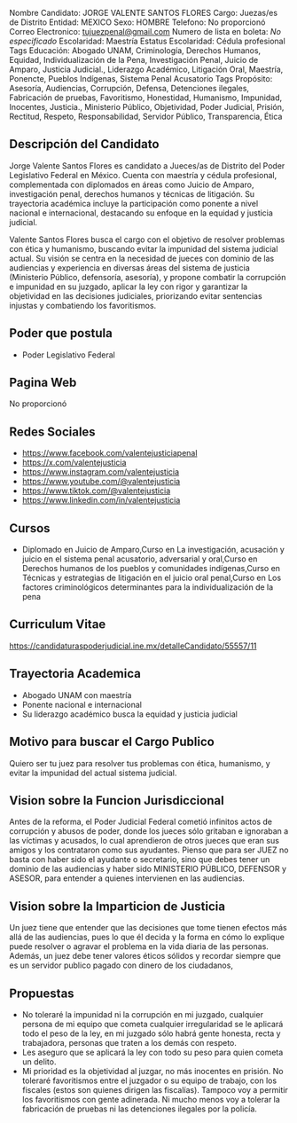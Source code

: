 Nombre Candidato: JORGE VALENTE SANTOS FLORES
Cargo: Juezas/es de Distrito
Entidad: MEXICO
Sexo: HOMBRE
Telefono: No proporcionó
Correo Electronico: tujuezpenal@gmail.com
Numero de lista en boleta: *No especificado*
Escolaridad: Maestría
Estatus Escolaridad: Cédula profesional
Tags Educación: Abogado UNAM, Criminología, Derechos Humanos, Equidad, Individualización de la Pena, Investigación Penal, Juicio de Amparo, Justicia Judicial., Liderazgo Académico, Litigación Oral, Maestría, Ponencte, Pueblos Indígenas, Sistema Penal Acusatorio
Tags Propósito: Asesoría, Audiencias, Corrupción, Defensa, Detenciones ilegales, Fabricación de pruebas, Favoritismo, Honestidad, Humanismo, Impunidad, Inocentes, Justicia., Ministerio Público, Objetividad, Poder Judicial, Prisión, Rectitud, Respeto, Responsabilidad, Servidor Público, Transparencia, Ética


## Descripción del Candidato 

Jorge Valente Santos Flores es candidato a Jueces/as de Distrito del Poder Legislativo Federal en México. Cuenta con maestría y cédula profesional, complementada con diplomados en áreas como Juicio de Amparo, investigación penal, derechos humanos y técnicas de litigación. Su trayectoria académica incluye la participación como ponente a nivel nacional e internacional, destacando su enfoque en la equidad y justicia judicial.

Valente Santos Flores busca el cargo con el objetivo de resolver problemas con ética y humanismo, buscando evitar la impunidad del sistema judicial actual. Su visión se centra en la necesidad de jueces con dominio de las audiencias y experiencia en diversas áreas del sistema de justicia (Ministerio Público, defensoría, asesoría), y propone combatir la corrupción e impunidad en su juzgado, aplicar la ley con rigor y garantizar la objetividad en las decisiones judiciales, priorizando evitar sentencias injustas y combatiendo los favoritismos.


## Poder que postula

- Poder Legislativo Federal


## Pagina Web

No proporcionó


## Redes Sociales

- https://www.facebook.com/valentejusticiapenal
- https://x.com/valentejusticia
- https://www.instagram.com/valentejusticia
- https://www.youtube.com/@valentejusticia
- https://www.tiktok.com/@valentejusticia
- https://www.linkedin.com/in/valentejusticia


## Cursos

- Diplomado en Juicio de Amparo,Curso en La investigación, acusación y juicio en el sistema penal acusatorio, adversarial y oral,Curso en Derechos humanos de los pueblos y comunidades indígenas,Curso en Técnicas y estrategias de litigación en el juicio oral penal,Curso en Los factores criminológicos determinantes para la individualización de la pena


## Curriculum Vitae

https://candidaturaspoderjudicial.ine.mx/detalleCandidato/55557/11


## Trayectoria Academica

- Abogado UNAM con maestría
- Ponente nacional e internacional
- Su liderazgo académico busca la equidad y justicia judicial


## Motivo para buscar el Cargo Publico

Quiero ser tu juez para resolver tus problemas con ética, humanismo, y evitar la impunidad del actual sistema judicial.


## Vision sobre la Funcion Jurisdiccional

Antes de la reforma, el Poder Judicial Federal cometió infinitos actos de corrupción y abusos de poder, donde los jueces sólo gritaban e ignoraban a las víctimas y acusados, lo cual aprendieron de otros jueces que eran sus amigos y los contrataron como sus ayudantes. Pienso que para ser JUEZ no basta con haber sido el ayudante o secretario, sino que debes tener un dominio de las audiencias y haber sido MINISTERIO PÚBLICO, DEFENSOR y ASESOR, para entender a quienes intervienen en las audiencias.


## Vision sobre la Imparticion de Justicia

Un juez tiene que entender que las decisiones que tome tienen efectos más allá de las audiencias, pues lo que él decida y la forma en cómo lo explique puede resolver o agravar el problema en la vida diaria de las personas. Además, un juez debe tener valores éticos sólidos y recordar siempre que es un servidor publico pagado con dinero de los ciudadanos,


## Propuestas

- No toleraré la impunidad ni la corrupción en mi juzgado, cualquier persona de mi equipo que cometa cualquier irregularidad se le aplicará todo el peso de la ley, en mi juzgado sólo habrá gente honesta, recta y trabajadora, personas que traten a los demás con respeto.
- Les aseguro que se aplicará la ley con todo su peso para quien cometa un delito.
- Mi prioridad es la objetividad al juzgar, no más inocentes en prisión. No toleraré favoritismos entre el juzgador o su equipo de trabajo, con los fiscales (estos son quienes dirigen las fiscalías). Tampoco voy a permitir los favoritismos con gente adinerada. Ni mucho menos voy a tolerar la fabricación de pruebas ni las detenciones ilegales por la policía.

